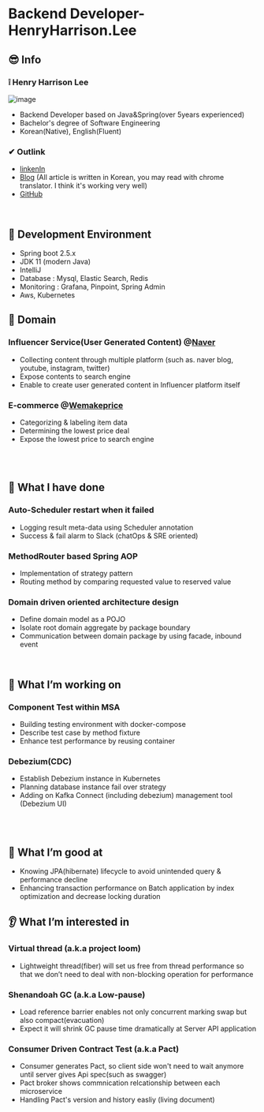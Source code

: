 # Backend Developer- HenryHarrison.Lee 

## 😎 Info 

### ❕ Henry Harrison Lee 
![image](https://user-images.githubusercontent.com/51354965/172858000-9967e637-cf3f-43f7-9fb7-615a0dbd2799.png)
- Backend Developer based on Java&Spring(over 5years experienced)
- Bachelor's degree of Software Engineering
- Korean(Native), English(Fluent)

### ✔ Outlink 

- [linkenIn](https://www.linkedin.com/in/heeyeon-lee-61763a190/)
- [Blog](https://velog.io/@recordsbeat) (All article is written in Korean, you may read with chrome translator. I think it's working very well)
- [GitHub](https://github.com/recordsbeat)

<br>

## 🔨 Development Environment 
- Spring boot 2.5.x
- JDK 11 (modern Java)
- IntelliJ
- Database : Mysql, Elastic Search, Redis
- Monitoring : Grafana, Pinpoint, Spring Admin
- Aws, Kubernetes



## 🧱 Domain 
### Influencer Service(User Generated Content) @[Naver](https://influencercenter.naver.com)
- Collecting content through multiple platform (such as. naver blog, youtube, instagram, twitter)
- Expose contents to search engine
- Enable to create user generated content in Influencer platform itself


### E-commerce @[Wemakeprice](https://wemakeprice.com)
- Categorizing & labeling item data
- Determining the lowest price deal
- Expose the lowest price to search engine


<br><br>




## 📝 What I have done

### Auto-Scheduler restart when it failed
- Logging result meta-data using Scheduler annotation 
- Success & fail alarm to Slack (chatOps & SRE oriented)

### MethodRouter based Spring AOP
- Implementation of strategy pattern 
- Routing method by comparing requested value to reserved value

### Domain driven oriented architecture design
- Define domain model as a POJO
- Isolate root domain aggregate by package boundary
- Communication between domain package by using facade, inbound event


<br>


## 📑 What I’m working on

### Component Test within MSA
- Building testing environment with docker-compose 
- Describe test case by method fixture
- Enhance test performance by reusing container 

### Debezium(CDC)
- Establish Debezium instance in Kubernetes
- Planning database instance fail over strategy
- Adding on Kafka Connect (including debezium) management tool (Debezium UI)


<br><br>



## 💪 What I’m good at

- Knowing JPA(hibernate) lifecycle to avoid unintended query & performance decline
- Enhancing transaction performance on Batch application by index optimization and decrease locking duration


## 👂 What I’m interested in

### Virtual thread (a.k.a project loom) 
- Lightweight thread(fiber) will set us free from thread performance so that we don’t need to deal with non-blocking operation for performance

### Shenandoah GC (a.k.a Low-pause)
- Load reference barrier enables not only concurrent marking swap but also compact(evacuation) 
- Expect it will shrink GC pause time dramatically at Server API application

### Consumer Driven Contract Test (a.k.a Pact)
- Consumer generates Pact, so client side won't need to wait anymore until server gives Api spec(such as swagger)
- Pact broker shows commnication relcationship between each microservice
- Handling Pact's version and history easliy (living document)


